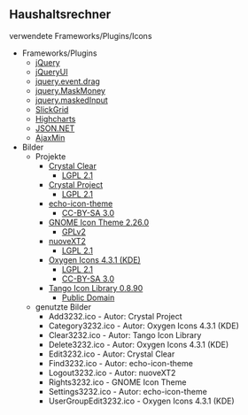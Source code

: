 Haushaltsrechner
----------------  

verwendete Frameworks/Plugins/Icons  
* Frameworks/Plugins  
	* [jQuery](http://www.jquery.com "jQuery")  
	* [jQueryUI](http://www.jqueryui.com "jQueryUI")  
	* [jquery.event.drag](http://threedubmedia.com "jquery.event.drag")  
	* [jquery.MaskMoney](http://github.com/plentz/jquery-maskmoney "jQuery.MaskMoney")  
	* [jquery.maskedInput](http://digitalbush.com/projects/masked-input-plugin/ "jQuery.mask")  
	* [SlickGrid](https://github.com/mleibman/SlickGrid "Slick Grid")  
	* [Highcharts](http://www.highcharts.com/ "Highcharts")  
	* [JSON.NET](http://json.codeplex.com/ "json.net")  
	* [AjaxMin](http://ajaxmin.codeplex.com/ "Microsoft Ajax Minifier")  
* Bilder
	* Projekte
		* [Crystal Clear](http://commons.wikimedia.org/wiki/Crystal_Clear "Crystal Clear")
			* [LGPL 2.1](http://creativecommons.org/licenses/LGPL/2.1/ "LGPL 2.1")
		* [Crystal Project](http://everaldo.com/crystal/ "Crystal Project")
			* [LGPL 2.1](http://creativecommons.org/licenses/LGPL/2.1/ "LGPL 2.1")
		* [echo-icon-theme](https://fedorahosted.org/echo-icon-theme/ "echo-icon-theme")
			* [CC-BY-SA 3.0](http://creativecommons.org/licenses/by-sa/3.0/ "CC-BY-SA 3.0")
		* [GNOME Icon Theme 2.26.0](http://art.gnome.org/ "GNOME Icon Theme 2.26.0")
			* [GPLv2](http://creativecommons.org/licenses/GPL/2.0/ "GPLv2")
		* [nuoveXT2](http://nuovext.pwsp.net "nuoveXT2")
			* [LGPL 2.1](http://creativecommons.org/licenses/LGPL/2.1/ "LGPL 2.1")
		* [Oxygen Icons 4.3.1 (KDE)](http://www.oxygen-icons.org/ "Oxygen Icons 4.3.1 (KDE)")
			* [LGPL 2.1](http://creativecommons.org/licenses/LGPL/2.1/ "LGPL 2.1")
			* [CC-BY-SA 3.0](http://creativecommons.org/licenses/by-sa/3.0/ "CC-BY-SA 3.0")
		* [Tango Icon Library 0.8.90](http://tango.freedesktop.org/Tango_Icon_Library "Tango Icon Library")
			* [Public Domain](http://en.wikipedia.org/wiki/Public_domain "Public Domain")
	* genutzte Bilder
		* Add3232.ico - Autor: Crystal Project 
		* Category3232.ico - Autor: Oxygen Icons 4.3.1 (KDE) 
		* Clear3232.ico - Autor: Tango Icon Library
		* Delete3232.ico - Autor: Oxygen Icons 4.3.1 (KDE)
		* Edit3232.ico - Autor: Crystal Clear 
		* Find3232.ico - Autor: echo-icon-theme 
		* Logout3232.ico - Autor: nuoveXT2
		* Rights3232.ico - GNOME Icon Theme 
		* Settings3232.ico - Autor: echo-icon-theme 
		* UserGroupEdit3232.ico - Oxygen Icons 4.3.1 (KDE)